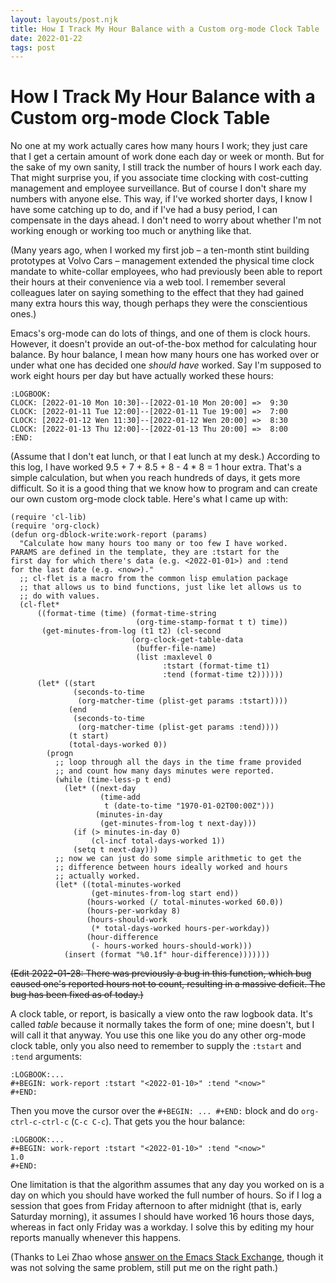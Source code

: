 ```yaml
---
layout: layouts/post.njk
title: How I Track My Hour Balance with a Custom org-mode Clock Table
date: 2022-01-22
tags: post
---
```


# How I Track My Hour Balance with a Custom org-mode Clock Table

No one at my work actually cares how many hours I work; they just care that I get a certain amount of work done each day or week or month. But for the sake of my own sanity, I still track the number of hours I work each day. That might surprise you, if you associate time clocking with cost-cutting management and employee surveillance. But of course I don't share my numbers with anyone else. This way, if I've worked shorter days, I know I have some catching up to do, and if I've had a busy period, I can compensate in the days ahead. I don't need to worry about whether I'm not working enough or working too much or anything like that.

(Many years ago, when I worked my first job – a ten-month stint building prototypes at Volvo Cars – management extended the physical time clock mandate to white-collar employees, who had previously been able to report their hours at their convenience via a web tool. I remember several colleagues later on saying something to the effect that they had gained many extra hours this way, though perhaps they were the conscientious ones.)

Emacs's org-mode can do lots of things, and one of them is clock hours. However, it doesn't provide an out-of-the-box method for calculating hour balance. By hour balance, I mean how many hours one has worked over or under what one has decided one _should have_ worked. Say I'm supposed to work eight hours per day but have actually worked these hours:

```
:LOGBOOK:
CLOCK: [2022-01-10 Mon 10:30]--[2022-01-10 Mon 20:00] =>  9:30
CLOCK: [2022-01-11 Tue 12:00]--[2022-01-11 Tue 19:00] =>  7:00
CLOCK: [2022-01-12 Wen 11:30]--[2022-01-12 Wen 20:00] =>  8:30
CLOCK: [2022-01-13 Thu 12:00]--[2022-01-13 Thu 20:00] =>  8:00
:END:
```

(Assume that I don't eat lunch, or that I eat lunch at my desk.) According to this log, I have worked 9.5 + 7 + 8.5 + 8 - 4 \* 8 = 1 hour extra. That's a simple calculation, but when you reach hundreds of days, it gets more difficult. So it is a good thing that we know how to program and can create our own custom org-mode clock table. Here's what I came up with:

```elisp
(require 'cl-lib)
(require 'org-clock)
(defun org-dblock-write:work-report (params)
  "Calculate how many hours too many or too few I have worked.
PARAMS are defined in the template, they are :tstart for the
first day for which there's data (e.g. <2022-01-01>) and :tend
for the last date (e.g. <now>)."
  ;; cl-flet is a macro from the common lisp emulation package
  ;; that allows us to bind functions, just like let allows us to
  ;; do with values.
  (cl-flet*
      ((format-time (time) (format-time-string
                            (org-time-stamp-format t t) time))
       (get-minutes-from-log (t1 t2) (cl-second
                           (org-clock-get-table-data
                            (buffer-file-name)
                            (list :maxlevel 0
                                  :tstart (format-time t1)
                                  :tend (format-time t2))))))
      (let* ((start
              (seconds-to-time
               (org-matcher-time (plist-get params :tstart))))
             (end
              (seconds-to-time
               (org-matcher-time (plist-get params :tend))))
             (t start)
             (total-days-worked 0))
        (progn
          ;; loop through all the days in the time frame provided
          ;; and count how many days minutes were reported.
          (while (time-less-p t end)
            (let* ((next-day
                    (time-add
                     t (date-to-time "1970-01-02T00:00Z")))
                   (minutes-in-day
                    (get-minutes-from-log t next-day)))
              (if (> minutes-in-day 0)
                  (cl-incf total-days-worked 1))
              (setq t next-day)))
          ;; now we can just do some simple arithmetic to get the
          ;; difference between hours ideally worked and hours
          ;; actually worked.
          (let* ((total-minutes-worked
                  (get-minutes-from-log start end))
                 (hours-worked (/ total-minutes-worked 60.0))
                 (hours-per-workday 8)
                 (hours-should-work
                  (* total-days-worked hours-per-workday))
                 (hour-difference
                  (- hours-worked hours-should-work)))
            (insert (format "%0.1f" hour-difference)))))))
```

~~(Edit 2022-01-28: There was previously a bug in this function, which bug caused one's reported hours not to count, resulting in a massive deficit. The bug has been fixed as of today.)~~

A clock table, or report, is basically a view onto the raw logbook data. It's called _table_ because it normally takes the form of one; mine doesn't, but I will call it that anyway. You use this one like you do any other org-mode clock table, only you also need to remember to supply the `:tstart` and `:tend` arguments:

```
:LOGBOOK:...
#+BEGIN: work-report :tstart "<2022-01-10>" :tend "<now>"
#+END:
```

Then you move the cursor over the `#+BEGIN: ... #+END:` block and do `org-ctrl-c-ctrl-c` (`C-c C-c`). That gets you the hour balance:

```
:LOGBOOK:...
#+BEGIN: work-report :tstart "<2022-01-10>" :tend "<now>"
1.0
#+END:
```

One limitation is that the algorithm assumes that any day you worked on is a day on which you should have worked the full number of hours. So if I log a session that goes from Friday afternoon to after midnight (that is, early Saturday morning), it assumes I should have worked 16 hours those days, whereas in fact only Friday was a workday. I solve this by editing my hour reports manually whenever this happens.

(Thanks to Lei Zhao whose [answer on the Emacs Stack Exchange](https://emacs.stackexchange.com/a/59239), though it was not solving the same problem, still put me on the right path.)
